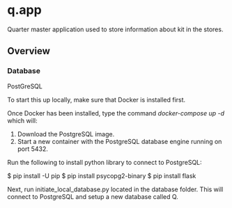 # q.app
Quarter master application used to store information about kit in the stores.

## Overview ##
### Database ###
PostGreSQL

To start this up locally, make sure that Docker is installed first.

Once Docker has been installed, type the command *docker-compose up -d* which will:

1. Download the PostgreSQL image.
1. Start a new container with the PostgreSQL database engine running on port 5432.

Run the following to install python library to connect to PostgreSQL:

$ pip install -U pip
$ pip install psycopg2-binary
$ pip install flask

Next, run initiate_local_database.py located in the database folder. This will connect to PostgreSQL and setup a new database called Q.

